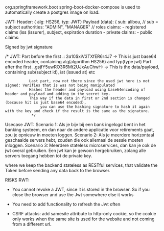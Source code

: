 org.springframework.boot spring-boot-docker-compose is used to automatically create a postgres image on load.

JWT: 
    Header: { alg: HS256, typ: JWT}
    Payload (data): {
            sub: alibou,        // sub = subject
            authorities: "ADMIN", "MANAGER" // roles 
    claims:
       - registered claims (iss (issurer), subject, expiration duration 
        - private claims:
        - public claims: 

Signed by jwt signature

/* JWT:
Part before the first .: $2a$10$xiV3TXfER6r4J7 -> This is just base64 encoded header, containing alg(algorithm HS256) and typ(type jwt)
Part after the first ..gsjfY5uwRO3R6Mt2UJxAuChwH: -> This is the data/payload, containing sub(subject id), iat (issued at) etc

               Last part, now not there since the used jwt here is not signed: Verifies that is was not being manipulated
               Hashes the header and payload using base64encoding of header and payload and adding in the secret key.
               This way if the data in first or 2nd section is changed (because hit is just base64 encoded),
                    you can use the hashing signature to hash it again with the key and check if the result is the same as the signature.
                */


Usecase JWT: Scenario 1: Als je bijv bij een bank ingelogd bent in het banking systeem, en dan naar de andere applicatie voor retirements gaat, zou je opnieuw in moeten loggen.
            Scenario 2: Als je meerdere horizontaal geschaalde servers hebt, zouden die ook allemaal de sessie moeten inloggen.
            Scenario 3: Meerdere stateless microservices, dan kan je ook de jwt overal gebruiken.
Een jwt kan je gewoon hergebruiken, zolang alle servers toegang hebben tot de private key.


where we keep the backend stateless as RESTful services, that validate the Token before sending any data back to the browser.

RISKS RWT:
- You cannot revoke a JWT, since it is stored in the browser. So if you close the browser and use the Jwt somewhere else it works
- You need to add functionality to refresh the Jwt often

- CSRF attacks: add samesite attribute to http-only cookie, so the cookie only works when the same site is used for the website and not coming from a different url.